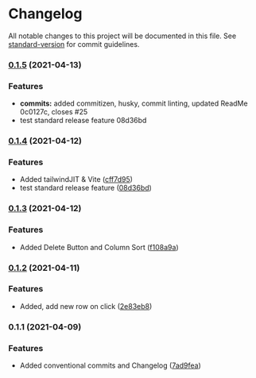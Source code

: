 # Changelog

All notable changes to this project will be documented in this file. See [standard-version](https://github.com/conventional-changelog/standard-version) for commit guidelines.


### [0.1.5](///compare/v0.1.4...v0.1.5) (2021-04-13)

### Features

* **commits:** added commitizen, husky, commit linting, updated ReadMe 0c0127c, closes #25
* test standard release feature 08d36bd

### [0.1.4](https://github.com/ITM007/MEC/compare/v0.1.3...v0.1.4) (2021-04-12)

### Features

- Added tailwindJIT & Vite ([cff7d95](https://github.com/ITM007/MEC/commit/cff7d9513099117339521b10ee5061a6ef3590b5))
- test standard release feature ([08d36bd](https://github.com/ITM007/MEC/commit/08d36bdcfca133f5e35a1ea9a6780887ece54226))

### [0.1.3](https://github.com/ITM007/MEC/compare/v0.1.2...v0.1.3) (2021-04-12)

### Features

- Added Delete Button and Column Sort ([f108a9a](https://github.com/ITM007/MEC/commit/f108a9a77693691a97a0edb498e77ad4629c9e98))

### [0.1.2](https://github.com/ITM007/MEC/compare/v0.1.1...v0.1.2) (2021-04-11)

### Features

- Added, add new row on click ([2e83eb8](https://github.com/ITM007/MEC/commit/2e83eb8f936f8ab0353cc6a522d561d05ba62c53))

### 0.1.1 (2021-04-09)

### Features

- Added conventional commits and Changelog ([7ad9fea](https://github.com/ITM007/MEC/commit/7ad9fea176667f57f6bd6ab524de62a2fee3dacf))
